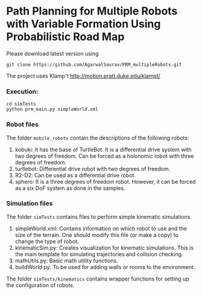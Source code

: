 # Path Planning for Multiple Robots with Variable Formation Using Probabilistic Road Map

Please download latest version using 
```
git clone https://github.com/AgarwalSaurav/PRM_multipleRobots.git
```
The project uses Klamp't http://motion.pratt.duke.edu/klampt/ 
### Execution:
```
cd simTests
python prm_main.py simpleWorld.xml
```

### Robot files

  The folder `mobile_robots` contain the descriptions of the following robots:
1. kobuki: It has the base of TurtleBot. It is a differential drive system with
   two degrees of freedom. Can be forced as a holonomic robot with three degrees
   of freedom.
2. turtlebot: Differential drive robot with two degrees of freedom.
3. R2-D2: Can be used as a differential drive robot.
4. sphero: It is a three degrees of freedom robot. However, it can be forced as
   a six DoF system as done in the samples.

### Simulation files

   The folder `simTests` contains files to perform simple kinematic simulations.
   1. simpleWorld.xml: Contains information on which robot to use and the size
      of the terrain. One should modify this file (or make a copy) to change the type of robot.
   2. kinematicSim.py: Creates visualization for kinematic simulations. This is
      the main template for simulating trajectories and collision checking.
   3. mathUtils.py: Basic math utility functions.
   4. buildWorld.py: To be used for adding walls or rooms to the environment.
    
   The folder `simTests/kinematics` contains wrapper functions for setting up
   the configuration of robots.
  
